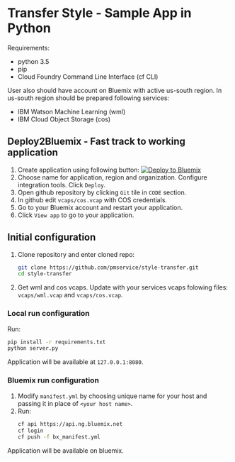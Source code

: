 # Transfer Style - Sample App in Python

Requirements:
- python 3.5
- pip
- Cloud Foundry Command Line Interface (cf CLI)

User also should have account on Bluemix with active us-south region. In us-south region should be prepared following services:
- IBM Watson Machine Learning (wml)
- IBM Cloud Object Storage (cos)

## Deploy2Bluemix - Fast track to working application

1. Create application using following button:
   [![Deploy to Bluemix](https://bluemix.net/deploy/button.png)](https://bluemix.net/deploy?repository=https://github.com/pmservice/style-transfer&appName=style-transfer&branch=master)
2. Choose name for application, region and organization. Configure integration tools. Click `Deploy`.
3. Open github repository by clicking `Git` tile in `CODE` section.
4. In github edit `vcaps/cos.vcap` with COS credentials.
5. Go to your Bluemix account and restart your application.
6. Click `View app` to go to your application.

## Initial configuration

1. Clone repository and enter cloned repo:
   ```bash
   git clone https://github.com/pmservice/style-transfer.git
   cd style-transfer
   ```
2. Get wml and cos vcaps. Update with your services vcaps folowing files: `vcaps/wml.vcap` and `vcaps/cos.vcap`.

### Local run configuration

Run:
```bash
pip install -r requirements.txt
python server.py
```

Application will be available at `127.0.0.1:8080`.


### Bluemix run configuration

1. Modify `manifest.yml` by choosing unique name for your host and passing it in place of `<your host name>`.
2. Run:
   ```bash
   cf api https://api.ng.bluemix.net
   cf login
   cf push -f bx_manifest.yml
   ```
   
Application will be available on bluemix.